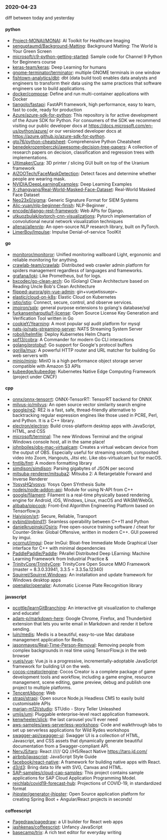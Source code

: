 ### 2020-04-23
diff between today and yesterday

#### python
* [Project-MONAI/MONAI](https://github.com/Project-MONAI/MONAI): AI Toolkit for Healthcare Imaging
* [senguptaumd/Background-Matting](https://github.com/senguptaumd/Background-Matting): Background Matting: The World is Your Green Screen
* [microsoft/c9-python-getting-started](https://github.com/microsoft/c9-python-getting-started): Sample code for Channel 9 Python for Beginners course
* [keras-team/keras](https://github.com/keras-team/keras): Deep Learning for humans
* [gnome-terminator/terminator](https://github.com/gnome-terminator/terminator): multiple GNOME terminals in one window
* [fishtown-analytics/dbt](https://github.com/fishtown-analytics/dbt): dbt (data build tool) enables data analysts and engineers to transform their data using the same practices that software engineers use to build applications.
* [docker/compose](https://github.com/docker/compose): Define and run multi-container applications with Docker
* [tiangolo/fastapi](https://github.com/tiangolo/fastapi): FastAPI framework, high performance, easy to learn, fast to code, ready for production
* [Azure/azure-sdk-for-python](https://github.com/Azure/azure-sdk-for-python): This repository is for active development of the Azure SDK for Python. For consumers of the SDK we recommend visiting our public developer docs at https://docs.microsoft.com/en-us/python/azure/ or our versioned developer docs at https://azure.github.io/azure-sdk-for-python.
* [gto76/python-cheatsheet](https://github.com/gto76/python-cheatsheet): Comprehensive Python Cheatsheet
* [benedekrozemberczki/awesome-decision-tree-papers](https://github.com/benedekrozemberczki/awesome-decision-tree-papers): A collection of research papers on decision, classification and regression trees with implementations.
* [Ultimaker/Cura](https://github.com/Ultimaker/Cura): 3D printer / slicing GUI built on top of the Uranium framework
* [AIZOOTech/FaceMaskDetection](https://github.com/AIZOOTech/FaceMaskDetection):  Detect faces and determine whether people are wearing mask.
* [NVIDIA/DeepLearningExamples](https://github.com/NVIDIA/DeepLearningExamples): Deep Learning Examples
* [X-zhangyang/Real-World-Masked-Face-Dataset](https://github.com/X-zhangyang/Real-World-Masked-Face-Dataset): Real-World Masked Face Dataset
* [Neo23x0/sigma](https://github.com/Neo23x0/sigma): Generic Signature Format for SIEM Systems
* [Alic-yuan/nlp-beginner-finish](https://github.com/Alic-yuan/nlp-beginner-finish):  NLP-Beginner ,
* [encode/django-rest-framework](https://github.com/encode/django-rest-framework): Web APIs for Django. 
* [utkuozbulak/pytorch-cnn-visualizations](https://github.com/utkuozbulak/pytorch-cnn-visualizations): Pytorch implementation of convolutional neural network visualization techniques
* [allenai/allennlp](https://github.com/allenai/allennlp): An open-source NLP research library, built on PyTorch.
* [LimerBoy/Impulse](https://github.com/LimerBoy/Impulse):  Impulse Denial-of-service ToolKit

#### go
* [monitoror/monitoror](https://github.com/monitoror/monitoror): Unified monitoring wallboard  Light, ergonomic and reliable monitoring for anything.
* [crawlab-team/crawlab](https://github.com/crawlab-team/crawlab): Distributed web crawler admin platform for spiders management regardless of languages and frameworks.
* [grafana/loki](https://github.com/grafana/loki): Like Prometheus, but for logs.
* [bxcodec/go-clean-arch](https://github.com/bxcodec/go-clean-arch): Go (Golang) Clean Architecture based on Reading Uncle Bob's Clean Architecture
* [flipped-aurora/gin-vue-admin](https://github.com/flipped-aurora/gin-vue-admin): gin+vuejwtissuepr~
* [elastic/cloud-on-k8s](https://github.com/elastic/cloud-on-k8s): Elastic Cloud on Kubernetes
* [istio/istio](https://github.com/istio/istio): Connect, secure, control, and observe services.
* [jmoiron/sqlx](https://github.com/jmoiron/sqlx): general purpose extensions to golang's database/sql
* [furkansenharputlu/f-license](https://github.com/furkansenharputlu/f-license): Open Source License Key Generation and Verification Tool written in Go
* [cookieY/Yearning](https://github.com/cookieY/Yearning): A most popular sql audit platform for mysql
* [nats-io/nats-streaming-server](https://github.com/nats-io/nats-streaming-server): NATS Streaming System Server
* [roboll/helmfile](https://github.com/roboll/helmfile): Deploy Kubernetes Helm Charts
* [spf13/cobra](https://github.com/spf13/cobra): A Commander for modern Go CLI interactions
* [golang/protobuf](https://github.com/golang/protobuf): Go support for Google's protocol buffers
* [gorilla/mux](https://github.com/gorilla/mux): A powerful HTTP router and URL matcher for building Go web servers with 
* [minio/minio](https://github.com/minio/minio): MinIO is a high performance object storage server compatible with Amazon S3 APIs
* [kubeedge/kubeedge](https://github.com/kubeedge/kubeedge): Kubernetes Native Edge Computing Framework (project under CNCF)

#### cpp
* [onnx/onnx-tensorrt](https://github.com/onnx/onnx-tensorrt): ONNX-TensorRT: TensorRT backend for ONNX
* [milvus-io/milvus](https://github.com/milvus-io/milvus): An open source vector similarity search engine
* [google/re2](https://github.com/google/re2): RE2 is a fast, safe, thread-friendly alternative to backtracking regular expression engines like those used in PCRE, Perl, and Python. It is a C++ library.
* [electron/electron](https://github.com/electron/electron): Build cross-platform desktop apps with JavaScript, HTML, and CSS
* [microsoft/terminal](https://github.com/microsoft/terminal): The new Windows Terminal and the original Windows console host, all in the same place!
* [johnboiles/obs-mac-virtualcam](https://github.com/johnboiles/obs-mac-virtualcam): Creates a virtual webcam device from the output of OBS. Especially useful for streaming smooth, composited video into Zoom, Hangouts, Jitsi etc. Like obs-virtualcam but for macOS.
* [fmtlib/fmt](https://github.com/fmtlib/fmt): A modern formatting library
* [simdjson/simdjson](https://github.com/simdjson/simdjson): Parsing gigabytes of JSON per second
* [mitsuba-renderer/mitsuba2](https://github.com/mitsuba-renderer/mitsuba2): Mitsuba 2: A Retargetable Forward and Inverse Renderer
* [YosysHQ/yosys](https://github.com/YosysHQ/yosys): Yosys Open SYnthesis Suite
* [nodejs/node-addon-api](https://github.com/nodejs/node-addon-api): Module for using N-API from C++
* [google/filament](https://github.com/google/filament): Filament is a real-time physically based rendering engine for Android, iOS, Windows, Linux, macOS and WASM/WebGL
* [alibaba/pipcook](https://github.com/alibaba/pipcook): Front-End Algorithm Engineering Platform based on Tensorflow.js
* [Haivision/srt](https://github.com/Haivision/srt): Secure, Reliable, Transport
* [pybind/pybind11](https://github.com/pybind/pybind11): Seamless operability between C++11 and Python
* [danielkrupinski/Osiris](https://github.com/danielkrupinski/Osiris): Free open-source training software / cheat for Counter-Strike: Global Offensive, written in modern C++. GUI powered by imgui.
* [ocornut/imgui](https://github.com/ocornut/imgui): Dear ImGui: Bloat-free Immediate Mode Graphical User interface for C++ with minimal dependencies
* [PaddlePaddle/Paddle](https://github.com/PaddlePaddle/Paddle): PArallel Distributed Deep LEarning: Machine Learning Framework from Industrial Practice &
* [TrinityCore/TrinityCore](https://github.com/TrinityCore/TrinityCore): TrinityCore Open Source MMO Framework (master = 8.3.0.33941, 3.3.5 = 3.3.5a.12340)
* [Squirrel/Squirrel.Windows](https://github.com/Squirrel/Squirrel.Windows): An installation and update framework for Windows desktop apps
* [openalpr/openalpr](https://github.com/openalpr/openalpr): Automatic License Plate Recognition library

#### javascript
* [pcottle/learnGitBranching](https://github.com/pcottle/learnGitBranching): An interactive git visualization to challenge and educate!
* [adam-p/markdown-here](https://github.com/adam-p/markdown-here): Google Chrome, Firefox, and Thunderbird extension that lets you write email in Markdown and render it before sending.
* [luin/medis](https://github.com/luin/medis):  Medis is a beautiful, easy-to-use Mac database management application for Redis.
* [jasonmayes/Real-Time-Person-Removal](https://github.com/jasonmayes/Real-Time-Person-Removal): Removing people from complex backgrounds in real time using TensorFlow.js in the web browser
* [vuejs/vue](https://github.com/vuejs/vue):  Vue.js is a progressive, incrementally-adoptable JavaScript framework for building UI on the web.
* [cocos-creator/engine](https://github.com/cocos-creator/engine): Cocos Creator is a complete package of game development tools and workflow, including a game engine, resource management, scene editing, game preview, debug and publish one project to multiple platforms.
* [Tencent/kbone](https://github.com/Tencent/kbone):  Web 
* [strapi/strapi](https://github.com/strapi/strapi):  Open source Node.js Headless CMS to easily build customisable APIs
* [marian-m12l/studio](https://github.com/marian-m12l/studio): STUdio - Story Teller Unleashed
* [umijs/umi](https://github.com/umijs/umi):  Pluggable enterprise-level react application framework.
* [kenwheeler/slick](https://github.com/kenwheeler/slick): the last carousel you'll ever need
* [aws-samples/aws-serverless-workshops](https://github.com/aws-samples/aws-serverless-workshops): Code and walkthrough labs to set up serverless applications for Wild Rydes workshops
* [swagger-api/swagger-ui](https://github.com/swagger-api/swagger-ui): Swagger UI is a collection of HTML, Javascript, and CSS assets that dynamically generate beautiful documentation from a Swagger-compliant API.
* [NervJS/taro](https://github.com/NervJS/taro):  React ///// QQ //H5/React Native  https://taro.jd.com/
* [airbnb/javascript](https://github.com/airbnb/javascript): JavaScript Style Guide
* [facebook/react-native](https://github.com/facebook/react-native): A framework for building native apps with React.
* [d3/d3](https://github.com/d3/d3): Bring data to life with SVG, Canvas and HTML. 
* [SAP-samples/cloud-cap-samples](https://github.com/SAP-samples/cloud-cap-samples): This project contains sample applications for SAP Cloud Application Programming Model.
* [reichlab/covid19-forecast-hub](https://github.com/reichlab/covid19-forecast-hub): Projections of COVID-19, in standardized format
* [jhipster/generator-jhipster](https://github.com/jhipster/generator-jhipster): Open Source application platform for creating Spring Boot + Angular/React projects in seconds!

#### coffeescript
* [Pagedraw/pagedraw](https://github.com/Pagedraw/pagedraw): a UI builder for React web apps
* [jashkenas/coffeescript](https://github.com/jashkenas/coffeescript): Unfancy JavaScript
* [basecamp/trix](https://github.com/basecamp/trix): A rich text editor for everyday writing
